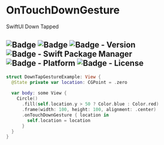 # OnTouchDownGesture
SwiftUI Down Tapped

![Badge](https://img.shields.io/badge/swift-white.svg?style=flat-square&logo=Swift)
![Badge](https://img.shields.io/badge/SwiftUI-001b87.svg?style=flat-square&logo=Swift&logoColor=black)
![Badge - Version](https://img.shields.io/badge/Version-0.6.0-1177AA?style=flat-square)
![Badge - Swift Package Manager](https://img.shields.io/badge/SPM-compatible-orange?style=flat-square)
![Badge - Platform](https://img.shields.io/badge/platform-mac_13|ios_15-yellow?style=flat-square)
![Badge - License](https://img.shields.io/badge/license-MIT-black?style=flat-square)  
---

```swift
struct DownTapGestureExample: View {
  @State private var location: CGPoint = .zero
  
  var body: some View {
    Circle()
      .fill(self.location.y > 50 ? Color.blue : Color.red)
      .frame(width: 100, height: 100, alignment: .center)
      .onTouchDownGesture { location in
        self.location = location
      }
  }
}
```
